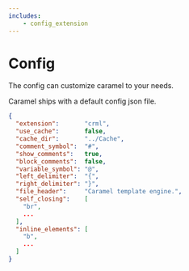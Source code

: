 ```yaml
---
includes:
    - config_extension
---
```



# Config

The config can customize caramel to your needs.

Caramel ships with a default config json file.

```json
{
  "extension":       "crml",
  "use_cache":       false,
  "cache_dir":       "../Cache",
  "comment_symbol":  "#",
  "show_comments":   true,
  "block_comments":  false,
  "variable_symbol": "@",
  "left_delimiter":  "{",
  "right_delimiter": "}",
  "file_header":     "Caramel template engine.",
  "self_closing":    [
    "br",
    ...
  ],
  "inline_elements": [
    "b",
    ...
  ]
}
```